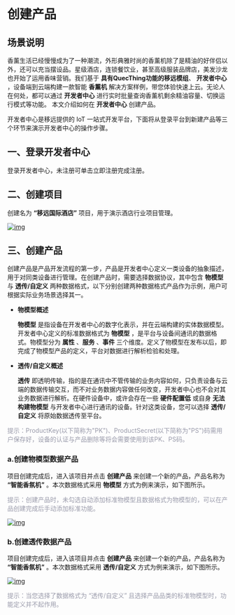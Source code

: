 # 创建产品

## __场景说明__
香薰生活已经慢慢成为了一种潮流，外形典雅时尚的香薰机除了是精油的好伴侣以外，还可以充当摆设品。星级酒店，连锁餐饮业，甚至高级服装品牌店，美发沙龙也开始了运用香味营销。我们基于 __具有QuecThing功能的移远模组__、 __开发者中心__ ，设备端到云端构建一款智能 __香薰机__ 解决方案样例，带您体验快速上云。无论人在何处，都可以通过 __开发者中心__ 进行实时批量查询香薰机剩余精油容量、切换运行模式等功能。   本文介绍如何在 __开发者中心__ 创建产品。


开发者中心是移远提供的 IoT 一站式开发平台，下面将从登录平台到新建产品等三个环节来演示开发者中心的操作步骤。
## __一、登录开发者中心__
登录<a :href="toDevelopCenter()" target="_blank">开发者中心</a>，未注册可单击<a :href="toDevelopCenter('registerType')" target="_blank">立即注册</a>完成注册。


## __二、创建项目__
创建名为 __“移远国际酒店”__ 项目，用于演示酒店行业项目管理。


<a data-fancybox title="img" href="/deviceDevelop/platform/platform-01.png">![img](/deviceDevelop/platform/platform-01.png)</a>


## __三、创建产品__
创建产品是产品开发流程的第一步，产品是开发者中心定义一类设备的抽象描述，用于对同类设备进行管理。在创建产品时，需要选择数据协议，其中包含 __物模型__ 与 __透传/自定义__ 两种数据格式，以下分别创建两种数据格式产品作为示例，用户可根据实际业务场景选择其一。

* __物模型概述__

	__物模型__ 是指设备在开发者中心的数字化表示，并在云端构建的实体数据模型。开发者中心定义的标准数据格式为 __物模型__ ，是平台与设备间通讯的数据格式。物模型分为 __属性__ 、__服务__ 、__事件__ 三个维度。定义了物模型在发布以后，即完成了物模型产品的定义，平台对数据进行解析检验和处理。

* __透传/自定义概述__ 

	__透传__ 即透明传输，指的是在通讯中不管传输的业务内容如何，只负责设备与云端的数据传输交互，而不对业务数据内容做任何改变，开发者中心也不会对其业务数据进行解析。在硬件设备中，或许会存在一些 __硬件配置低__ 或自身 __无法构建物模型__ 与开发者中心进行通讯的设备。针对这类设备，您可以选择 __透传/自定义__ 将原始数据透传至平台。

<font color=#999AAA >提示：ProductKey(以下简称为"PK")、ProductSecret(以下简称为"PS")码需用户保存好，设备的认证与产品删除等将会需要使用到该PK、PS码。</font>

### __a.创建物模型数据产品__
项目创建完成后，进入该项目并点击 __创建产品__ 来创建一个新的产品，产品名称为 __“智能香氛机”__ 。本次数据格式采用 __物模型__ 方式为例来演示，如下图所示。



<font color=#999AAA >提示：创建产品时，未勾选自动添加标准物模型且数据格式为物模型的，可以在产品创建完成后手动添加标准功能。</font>


<a data-fancybox title="img" href="/deviceDevelop/nb/speediness_cmcc&cucc/resource/platform/platform-02.png">![img](/deviceDevelop/nb/speediness_cmcc&cucc/resource/platform/platform-02.png)</a>

### __b.创建透传数据产品__

项目创建完成后，进入该项目并点击 __创建产品__ 来创建一个新的产品，产品名称为 __“智能香氛机”__ 。本次数据格式采用 __透传/自定义__ 方式为例来演示，如下图所示。

<a data-fancybox title="img" href="/deviceDevelop/nb/speediness_cmcc&cucc/resource/platform/platform-03.png">![img](/deviceDevelop/nb/speediness_cmcc&cucc/resource/platform/platform-03.png)</a>

<font color=#999AAA >提示：当您选择了数据格式为 “透传/自定义” 且选择产品品类的标准物模型时，功能定义并不起作用。</font>

 